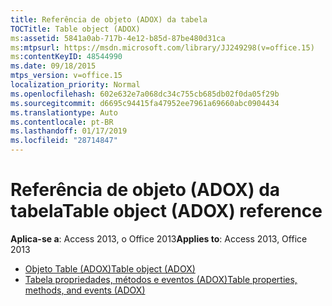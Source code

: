 ```yaml
---
title: Referência de objeto (ADOX) da tabela
TOCTitle: Table object (ADOX)
ms:assetid: 5841a0ab-717b-4e12-b85d-87be480d31ca
ms:mtpsurl: https://msdn.microsoft.com/library/JJ249298(v=office.15)
ms:contentKeyID: 48544990
ms.date: 09/18/2015
mtps_version: v=office.15
localization_priority: Normal
ms.openlocfilehash: 602e632e7a068dc34c755cb685db02f0da05f29b
ms.sourcegitcommit: d6695c94415fa47952ee7961a69660abc0904434
ms.translationtype: Auto
ms.contentlocale: pt-BR
ms.lasthandoff: 01/17/2019
ms.locfileid: "28714847"
---
```

# <a name="table-object-adox-reference"></a><span data-ttu-id="15075-102">Referência de objeto (ADOX) da tabela</span><span class="sxs-lookup"><span data-stu-id="15075-102">Table object (ADOX) reference</span></span>

<span data-ttu-id="15075-103">**Aplica-se a**: Access 2013, o Office 2013</span><span class="sxs-lookup"><span data-stu-id="15075-103">**Applies to**: Access 2013, Office 2013</span></span>

- [<span data-ttu-id="15075-104">Objeto Table (ADOX)</span><span class="sxs-lookup"><span data-stu-id="15075-104">Table object (ADOX)</span></span>](table-object-adox.md)
- [<span data-ttu-id="15075-105">Tabela propriedades, métodos e eventos (ADOX)</span><span class="sxs-lookup"><span data-stu-id="15075-105">Table properties, methods, and events (ADOX)</span></span>](table-properties-methods-and-events-adox.md)

